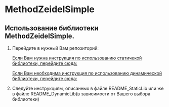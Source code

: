 # MethodZeidelSimple

## Использование библиотеки MethodZeidelSimple.

1. Перейдите в нужный Вам репозиторий:  

   [Если Вам нужна инструкция по использованию статичекой библиотеки, перейдите сюда: ](https://github.com/ZOOW2/Methoh_Zeidel_and_Simple/tree/main/TestStaticLib)

   [Если Вам необходима инструкция по использованию динамической библиотеки, перейдите сюда: ](https://github.com/ZOOW2/Methoh_Zeidel_and_Simple/tree/main/TestDynamicLib)

2. Следуйте инструкциям, описанных в файле README_StaticLib или же в файле README_DynamicLib(в зависимости от Вашего выбора библиотеки)


